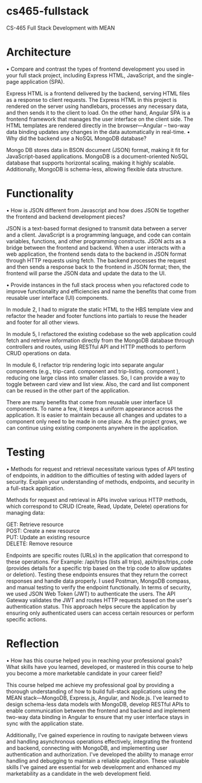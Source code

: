 # cs465-fullstack
CS-465 Full Stack Development with MEAN
# Architecture
•	Compare and contrast the types of frontend development you used in your full stack project, including Express HTML, JavaScript, and the single-page application (SPA).

Express HTML is a frontend delivered by the backend, serving HTML files as a response to client requests. The Express HTML in this project is rendered on the server using handlebars, processes any necessary data, and then sends it to the client to load. On the other hand, Angular SPA is a frontend framework that manages the user interface on the client side. The HTML templates are rendered directly in the browser—Angular – two-way data binding updates any changes in the data automatically in real-time. 
•	Why did the backend use a NoSQL MongoDB database?

Mongo DB stores data in BSON document (JSON) format, making it fit for JavaScript-based applications. MongoDB is a document-oriented NoSQL database that supports horizontal scaling, making it highly scalable. Additionally, MongoDB is schema-less, allowing flexible data structure. 

# Functionality
•	How is JSON different from Javascript and how does JSON tie together the frontend and backend development pieces?

JSON is a text-based format designed to transmit data between a server and a client. JavaScript is a programming language, and code can contain variables, functions, and other programming constructs. JSON acts as a bridge between the frontend and backend. When a user interacts with a web application, the frontend sends data to the backend in JSON format through HTTP requests using fetch. The backend processes the request and then sends a response back to the frontend in JSON format; then, the frontend will parse the JSON data and update the data to the UI. 

•	Provide instances in the full stack process when you refactored code to improve functionality and efficiencies and name the benefits that come from reusable user interface (UI) components.

In module 2, I had to migrate the static HTML to the HBS template view and refactor the header and footer functions into partials to reuse the header and footer for all other views.  

In module 5, I refactored the existing codebase so the web application could fetch and retrieve information directly from the MongoDB database through controllers and routes, using RESTful API and HTTP methods to perform CRUD operations on data.

In module 6, I refactor trip rendering logic into separate angular components (e.g., trip-card. component and trip-listing. component ), reducing one large class into smaller classes. So, I can provide a way to toggle between card view and list view. Also, the card and list component can be reused in the other part of the application.  

There are many benefits that come from reusable user interface UI components. To name a few, it keeps a uniform appearance across the application. It is easier to maintain because all changes and updates to a component only need to be made in one place. As the project grows, we can continue using existing components anywhere in the application. 

# Testing
•	Methods for request and retrieval necessitate various types of API testing of endpoints, in addition to the difficulties of testing with added layers of security. Explain your understanding of methods, endpoints, and security in a full-stack application.

Methods for request and retrieval in APIs involve various HTTP methods, which correspond to CRUD (Create, Read, Update, Delete) operations for managing data:

GET: Retrieve resource  
POST: Create a new resource  
PUT: Update an existing resource  
DELETE: Remove resource   

Endpoints are specific routes (URLs) in the application that correspond to these operations. For Example: /api/trips (lists all trips),  api/trips/trips_code (provides details for a specific trip based on the trip code to allow updates or deletion). Testing these endpoints ensures that they return the correct responses and handle data properly. I used Postman, MongoDB compass, and manual testing to verify the endpoint functionally. 
In terms of security, we used JSON Web Token (JWT) to authenticate the users. The API Gateway validates the JWT and routes HTTP requests based on the user's authentication status. This approach helps secure the application by ensuring only authenticated users can access certain resources or perform specific actions. 

# Reflection
•	How has this course helped you in reaching your professional goals? What skills have you learned, developed, or mastered in this course to help you become a more marketable candidate in your career field?

This course helped me achieve my professional goal by providing a thorough understanding of how to build full-stack applications using the MEAN stack—MongoDB, Express.js, Angular, and Node.js. I've learned to design schema-less data models with MongoDB, develop RESTful APIs to enable communication between the frontend and backend and implement two-way data binding in Angular to ensure that my user interface stays in sync with the application state. 

Additionally, I've gained experience in routing to navigate between views and handling asynchronous operations effectively, integrating the frontend and backend, connecting with MongoDB, and implementing user authentication and authorization. I've developed the ability to manage error handling and debugging to maintain a reliable application. These valuable skills I've gained are essential for web development and enhanced my marketability as a candidate in the web development field. 
 
